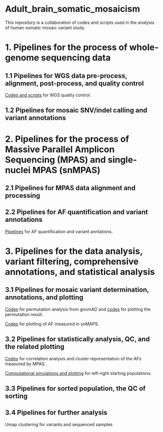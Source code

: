 # Adult_brain_somatic_mosaicism

This repository is a collaboration of codes and scripts used in the analysis of human somatic mosaic variant study.

# 1. Pipelines for the process of whole-genome sequencing data
## 1.1 Pipelines for WGS data pre-process, alignment, post-process, and quality control
[Codes and scripts](https://github.com/shishenyxx/Adult_brain_somatic_mosaicism/tree/master/plotting/QC) for WGS quality control.
## 1.2 Pipelines for mosaic SNV/indel calling and variant annotations

# 2. Pipelines for the process of Massive Parallel Amplicon Sequencing (MPAS) and single-nuclei MPAS (snMPAS)
## 2.1 Pipelines for MPAS data alignment and processing
## 2.2 Pipelines for AF quantification and variant annotations
[Pipelines](https://github.com/shishenyxx/PASM/tree/master/Snakemake_pipeline) for AF quantification and variant anntations.

# 3. Pipelines for the data analysis, variant filtering, comprehensive annotations, and statistical analysis
## 3.1 Pipelines for mosaic variant determination, annotations, and plotting
[Codes](https://github.com/shishenyxx/Adult_brain_somatic_mosaicism/tree/master/permutation) for permutation analysis from gnomAD and [codes](https://github.com/shishenyxx/Adult_brain_somatic_mosaicism/blob/master/plotting/Genomic_enrichment/Plot_enrichment.r) for plotting the permutation result.

[Codes](https://github.com/shishenyxx/Adult_brain_somatic_mosaicism/blob/master/plotting/Supplement_data_single_cell/AF_for_single_cell.r) for plotting of AF measured in snMAPS.
## 3.2 Pipelines for statistically analysis, QC, and the related plotting
[Codes](https://github.com/shishenyxx/Adult_brain_somatic_mosaicism/blob/master/plotting/Correlation_clustering/corr_clustermap.py) for correlation analysis and cluster representation of the AFs measured by MPAS.

[Computational simulations and plotting](https://github.com/shishenyxx/Adult_brain_somatic_mosaicism/tree/master/plotting/Left_right_founder_estimation) for left-right starting populations.
## 3.3 Pipelines for sorted population, the QC of sorting
## 3.4 Pipelines for further analysis

Umap clustering for variants and sequenced samples
